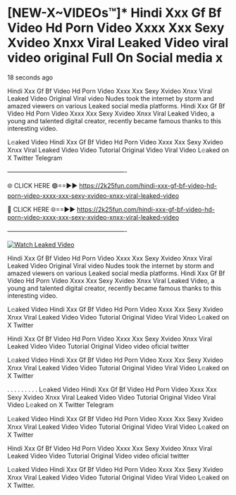 # [NEW-X~VIDEOs™]* Hindi Xxx Gf Bf Video Hd Porn Video Xxxx Xxx Sexy Xvideo Xnxx Viral Leaked Video viral video original Full On Social media x

18 seconds ago

Hindi Xxx Gf Bf Video Hd Porn Video Xxxx Xxx Sexy Xvideo Xnxx Viral Leaked Video Original Viral video Nudes took the internet by storm and amazed viewers on various Leaked social media platforms. Hindi Xxx Gf Bf Video Hd Porn Video Xxxx Xxx Sexy Xvideo Xnxx Viral Leaked Video, a young and talented digital creator, recently became famous thanks to this interesting video.

L𝚎aked Video Hindi Xxx Gf Bf Video Hd Porn Video Xxxx Xxx Sexy Xvideo Xnxx Viral Leaked Video Video Tutorial Original Video Viral Video L𝚎aked on X Twitter Telegram

———————————————————-

🌐 CLICK HERE 🟢==►► https://2k25fun.com/hindi-xxx-gf-bf-video-hd-porn-video-xxxx-xxx-sexy-xvideo-xnxx-viral-leaked-video

🔴 CLICK HERE 🌐==►► https://2k25fun.com/hindi-xxx-gf-bf-video-hd-porn-video-xxxx-xxx-sexy-xvideo-xnxx-viral-leaked-video

———————————————————-

[![Watch Leaked Video](https://miro.medium.com/v2/resize:fit:828/format:webp/1*cilzJN44JGOrTw9NJCrNHA.gif "Watch Leaked Video")](https://2k25fun.com/hindi-xxx-gf-bf-video-hd-porn-video-xxxx-xxx-sexy-xvideo-xnxx-viral-leaked-video)

Hindi Xxx Gf Bf Video Hd Porn Video Xxxx Xxx Sexy Xvideo Xnxx Viral Leaked Video Original Viral video Nudes took the internet by storm and amazed viewers on various Leaked social media platforms. Hindi Xxx Gf Bf Video Hd Porn Video Xxxx Xxx Sexy Xvideo Xnxx Viral Leaked Video, a young and talented digital creator, recently became famous thanks to this interesting video.

L𝚎aked Video Hindi Xxx Gf Bf Video Hd Porn Video Xxxx Xxx Sexy Xvideo Xnxx Viral Leaked Video Video Tutorial Original Video Viral Video L𝚎aked on X Twitter

Hindi Xxx Gf Bf Video Hd Porn Video Xxxx Xxx Sexy Xvideo Xnxx Viral Leaked Video Video Tutorial Original Video video oficial twitter

L𝚎aked Video Hindi Xxx Gf Bf Video Hd Porn Video Xxxx Xxx Sexy Xvideo Xnxx Viral Leaked Video Video Tutorial Original Video Viral Video L𝚎aked on X Twitter

. . . . . . . . . L𝚎aked Video Hindi Xxx Gf Bf Video Hd Porn Video Xxxx Xxx Sexy Xvideo Xnxx Viral Leaked Video Video Tutorial Original Video Viral Video L𝚎aked on X Twitter Telegram

L𝚎aked Video Hindi Xxx Gf Bf Video Hd Porn Video Xxxx Xxx Sexy Xvideo Xnxx Viral Leaked Video Video Tutorial Original Video Viral Video L𝚎aked on X Twitter

Hindi Xxx Gf Bf Video Hd Porn Video Xxxx Xxx Sexy Xvideo Xnxx Viral Leaked Video Video Tutorial Original Video video oficial twitter

L𝚎aked Video Hindi Xxx Gf Bf Video Hd Porn Video Xxxx Xxx Sexy Xvideo Xnxx Viral Leaked Video Video Tutorial Original Video Viral Video L𝚎aked on X Twitter.